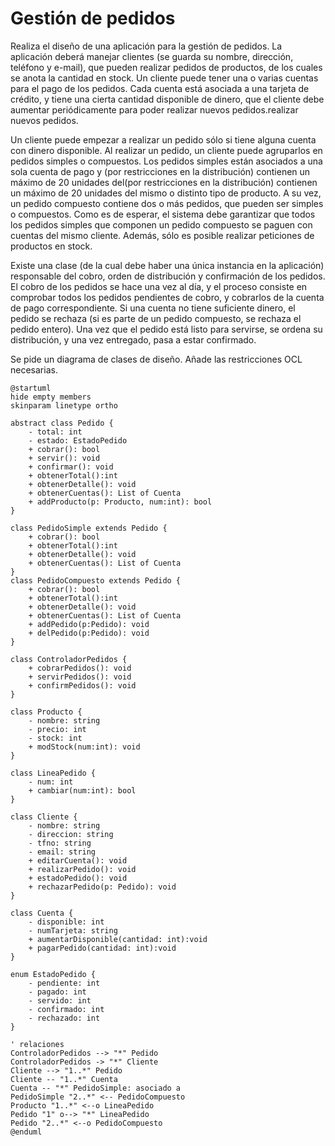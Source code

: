 # Gestión de pedidos

Realiza el diseño de una aplicación para la gestión de pedidos. La aplicación deberá manejar clientes (se guarda su nombre, dirección, teléfono y e-mail), que pueden realizar pedidos de productos, de los cuales se anota la cantidad en stock. Un cliente puede tener una o varias cuentas para el pago de los pedidos. Cada cuenta está asociada a una tarjeta de crédito, y tiene una cierta cantidad disponible de dinero, que el cliente debe aumentar periódicamente para poder realizar nuevos pedidos.realizar nuevos pedidos. 

Un cliente puede empezar a realizar un pedido sólo si tiene alguna cuenta con dinero disponible. Al realizar un pedido, un cliente puede agruparlos en pedidos simples o compuestos. Los pedidos simples están asociados a una sola cuenta de pago y (por restricciones en la distribución) contienen un máximo de 20 unidades del(por restricciones en la distribución) contienen un máximo de 20 unidades del mismo o distinto tipo de producto. A su vez, un pedido compuesto contiene dos o más pedidos, que pueden ser simples o compuestos. Como es de esperar, el sistema debe garantizar que todos los pedidos simples que componen un pedido compuesto se paguen con cuentas del mismo cliente. Además, sólo es posible realizar peticiones de productos en stock. 

Existe una clase (de la cual debe haber una única instancia en la aplicación) responsable del cobro, orden de distribución y confirmación de los pedidos. El cobro de los pedidos se hace una vez al día, y el proceso consiste en comprobar todos los pedidos pendientes de cobro, y cobrarlos de la cuenta de pago correspondiente. Si una cuenta no tiene suficiente dinero, el pedido se rechaza (si es parte de un pedido compuesto, se rechaza el pedido entero). Una vez que el pedido está listo para servirse, se ordena su distribución, y una vez entregado, pasa a estar confirmado. 

Se pide un diagrama de clases de diseño. Añade las restricciones OCL necesarias.

```plantuml
@startuml
hide empty members
skinparam linetype ortho

abstract class Pedido {
    - total: int
    - estado: EstadoPedido
    + cobrar(): bool
    + servir(): void
    + confirmar(): void
    + obtenerTotal():int
    + obtenerDetalle(): void
    + obtenerCuentas(): List of Cuenta
    + addProducto(p: Producto, num:int): bool
}

class PedidoSimple extends Pedido {
    + cobrar(): bool
    + obtenerTotal():int
    + obtenerDetalle(): void
    + obtenerCuentas(): List of Cuenta
}
class PedidoCompuesto extends Pedido {
    + cobrar(): bool
    + obtenerTotal():int
    + obtenerDetalle(): void
    + obtenerCuentas(): List of Cuenta
    + addPedido(p:Pedido): void
    + delPedido(p:Pedido): void
}

class ControladorPedidos {
    + cobrarPedidos(): void
    + servirPedidos(): void
    + confirmPedidos(): void
}

class Producto {
    - nombre: string
    - precio: int
    - stock: int
    + modStock(num:int): void
}

class LineaPedido {
    - num: int
    + cambiar(num:int): bool
}

class Cliente {
    - nombre: string
    - direccion: string
    - tfno: string
    - email: string
    + editarCuenta(): void
    + realizarPedido(): void
    + estadoPedido(): void
    + rechazarPedido(p: Pedido): void
}

class Cuenta {
    - disponible: int
    - numTarjeta: string
    + aumentarDisponible(cantidad: int):void
    + pagarPedido(cantidad: int):void
}

enum EstadoPedido {
    - pendiente: int
    - pagado: int
    - servido: int
    - confirmado: int
    - rechazado: int
}

' relaciones
ControladorPedidos --> "*" Pedido
ControladorPedidos -> "*" Cliente
Cliente --> "1..*" Pedido
Cliente -- "1..*" Cuenta
Cuenta -- "*" PedidoSimple: asociado a
PedidoSimple "2..*" <-- PedidoCompuesto
Producto "1..*" <--o LineaPedido
Pedido "1" o--> "*" LineaPedido
Pedido "2..*" <--o PedidoCompuesto
@enduml
```